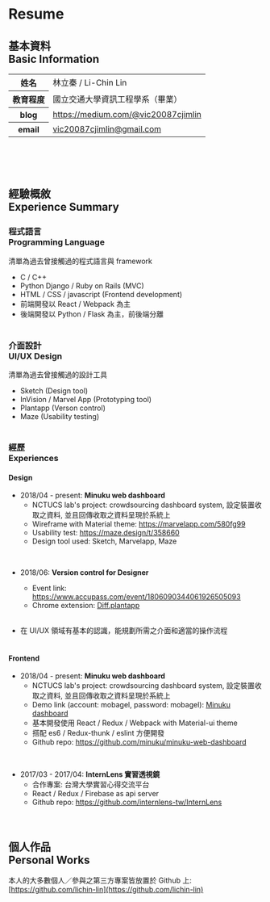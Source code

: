 # Resume 

## 基本資料<br>Basic Information
<table>
	<thead></thead>
	<tfoot></tfoot>
	<tbody>
		<tr>
			<th>姓名</th>
			<td>林立秦 / Li-Chin Lin</td>
		</tr>
		<tr>
			<th>教育程度</th>
			<td>國立交通大學資訊工程學系（畢業）</td>
		</tr>
		<tr>
			<th>blog</th>
			<td><a href='https://medium.com/@vic20087cjimlin' target='_blank'>https://medium.com/@vic20087cjimlin</a></td>
		</tr>
		<tr>
			<th>email</th>
			<td><a href='mailto:vic20087cjimlin@gmail.com' target='_self'>vic20087cjimlin@gmail.com</a></td>
		</tr>
	</tbody>
</table>
<br /><br /><br />

## 經驗概敘<br>Experience Summary
### 程式語言 <br/> Programming Language
清單為過去曾接觸過的程式語言與 framework
* C / C++
* Python Django / Ruby on Rails (MVC)
* HTML / CSS / javascript (Frontend development)
* 前端開發以 React / Webpack 為主
* 後端開發以 Python / Flask 為主，前後端分離
<br /><br />

### 介面設計 <br/> UI/UX Design
清單為過去曾接觸過的設計工具
* Sketch (Design tool)
* InVision / Marvel App (Prototyping tool)
* Plantapp (Verson control)
* Maze (Usability testing)
<br /><br />

### 經歷<br />Experiences

#### Design
* 2018/04 - present: <b>Minuku web dashboard</b>
	* NCTUCS lab's project: crowdsourcing dashboard system, 設定裝置收取之資料, 並且回傳收取之資料呈現於系統上
	* Wireframe with Material theme: https://marvelapp.com/580fg99
	* Usability test: https://maze.design/t/358660
	* Design tool used: Sketch, Marvelapp, Maze
<br />

* 2018/06: <b>Version control for Designer</b>
	* Event link: https://www.accupass.com/event/1806090344061926505093
	* Chrome extension: [Diff.plantapp](https://chrome.google.com/webstore/detail/diffplantapp/chkmjhlijopjcnfnljcjjklgdbnfljen?hl=zh-TW)
	<br />

* 在 UI/UX 領域有基本的認識，能規劃所需之介面和適當的操作流程
<br /><br />

#### Frontend
* 2018/04 - present: <b>Minuku web dashboard</b>
	* NCTUCS lab's project: crowdsourcing dashboard system, 設定裝置收取之資料, 並且回傳收取之資料呈現於系統上
	* Demo link (account: mobagel, password: mobagel): [Minuku dashboard](https://ui-data-preview-branch-minuku-web-dashboard-minuku.surge.sh/dashboard/data)
	* 基本開發使用 React / Redux / Webpack with Material-ui theme
	* 搭配 es6 / Redux-thunk / eslint 方便開發
	* Github repo: https://github.com/minuku/minuku-web-dashboard
<br />

* 2017/03 - 2017/04: <b>InternLens 實習透視鏡</b>
	* 合作專案: 台灣大學實習心得交流平台
	* React / Redux / Firebase as api server
	* Github repo: https://github.com/internlens-tw/InternLens
<br /><br /><br />

## 個人作品 <br/> Personal Works
本人的大多數個人／參與之第三方專案皆放置於 Github 上:  
[https://github.com/lichin-lin](https://github.com/lichin-lin)
